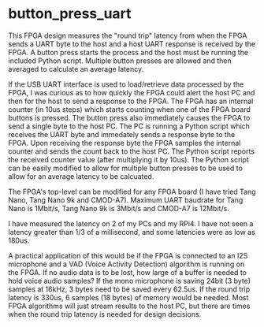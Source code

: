 # button_press_uart
This FPGA design measures the "round trip" latency from when the FPGA sends a UART byte to the host and a host UART response is received by the FPGA. A button press starts the process and the host must be running the included Python script. Multiple button presses are allowed and then averaged to calculate an average latency.

If the USB UART interface is used to load/retrieve data processed by the FPGA, I was curious as to how quickly the FPGA could alert the host PC and then for the host to send a response to the FPGA. The FPGA has an internal counter (in 10us steps) which starts counting when one of the FPGA board buttons is pressed. The button press also immediately causes the FPGA to send a single byte to the host PC. The PC is running a Python script which receives the UART byte and immedately sends a response byte to the FPGA. Upon receiving the response byte the FPGA samples the internal counter and sends the count back to the host PC. The Python script reports the received counter value (after multiplying it by 10us). The Python script can be easily modified to allow for multiple button presses to be used to allow for an average latency to be calcuated.

The FPGA's top-level can be modified for any FPGA board (I have tried Tang Nano, Tang Nano 9k and CMOD-A7). Maximum UART baudrate for Tang Nano is 1Mbit/s, Tang Nano 9k is 3Mbit/s and CMOD-A7 is 12Mbit/s.


I have measured the latency on 2 of my PCs and my RPi4. I have not seen a latency greater than 1/3 of a millisecond, and some latencies were as low as 180us.


A practical application of this would be if the FPGA is connected to an I2S microphone and a VAD (Voice Activity Detection) algorithm is running on the FPGA. If no audio data is to be lost, how large of a buffer is needed to hold voice audio samples? If the mono microphone is saving 24bit (3 byte) samples at 16kHz, 3 bytes need to be saved every 62.5us. If the round trip latency is 330us, 6 samples (18 bytes) of memory would be needed. Most FPGA algorithms will just stream results to the host PC, but there are times when the round trip latency is needed for design decisions.
